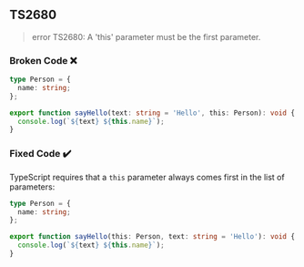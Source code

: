## TS2680

> error TS2680: A 'this' parameter must be the first parameter.

### Broken Code ❌

```ts
type Person = {
  name: string;
};

export function sayHello(text: string = 'Hello', this: Person): void {
  console.log(`${text} ${this.name}`);
}
```

### Fixed Code ✔️

TypeScript requires that a `this` parameter always comes first in the list of parameters:

```ts
type Person = {
  name: string;
};

export function sayHello(this: Person, text: string = 'Hello'): void {
  console.log(`${text} ${this.name}`);
}
```
